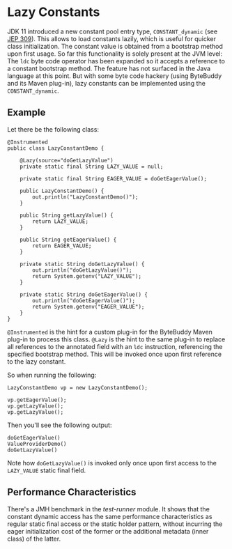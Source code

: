 # Lazy Constants

JDK 11 introduced a new constant pool entry type, `CONSTANT_dynamic`
(see [JEP 309](https://openjdk.java.net/jeps/309)).
This allows to load constants lazily,
which is useful for quicker class initialization.
The constant value is obtained from a bootstrap method upon first usage.
So far this functionality is solely present at the JVM level:
The `ldc` byte code operator has been expanded so it accepts a reference to a constant bootstrap method.
The feature has not surfaced in the Java language at this point.
But with some byte code hackery (using ByteBuddy and its Maven plug-in),
lazy constants can be implemented using the `CONSTANT_dynamic`.

## Example

Let there be the following class:

```
@Instrumented
public class LazyConstantDemo {

    @Lazy(source="doGetLazyValue")
    private static final String LAZY_VALUE = null;

    private static final String EAGER_VALUE = doGetEagerValue();

    public LazyConstantDemo() {
        out.println("LazyConstantDemo()");
    }

    public String getLazyValue() {
        return LAZY_VALUE;
    }

    public String getEagerValue() {
        return EAGER_VALUE;
    }

    private static String doGetLazyValue() {
        out.println("doGetLazyValue()");
        return System.getenv("LAZY_VALUE");
    }

    private static String doGetEagerValue() {
        out.println("doGetEagerValue()");
        return System.getenv("EAGER_VALUE");
    }
}
```

`@Instrumented` is the hint for a custom plug-in for the ByteBuddy Maven plug-in to process this class.
`@Lazy` is the hint to the same plug-in to replace all references to the annotated field with an `ldc` instruction, referencing the specified bootstrap method.
This will be invoked once upon first reference to the lazy constant.

So when running the following:

```
LazyConstantDemo vp = new LazyConstantDemo();

vp.getEagerValue();
vp.getLazyValue();
vp.getLazyValue();
```

Then you'll see the following output:

```
doGetEagerValue()
ValueProviderDemo()
doGetLazyValue()
```

Note how `doGetLazyValue()` is invoked only once upon first access to the `LAZY_VALUE` static final field.

## Performance Characteristics

There's a JMH benchmark in the _test-runner_ module.
It shows that the constant dynamic access has the same performance characteristics as regular static final access or the static holder pattern,
without incurring the eager initialization cost of the former or the additional metadata (inner class) of the latter.
